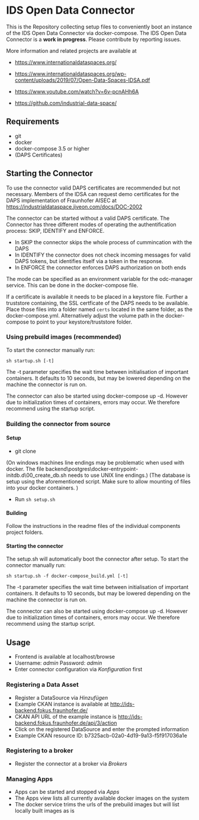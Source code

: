 # IDS Open Data Connector

This is the Repository collecting setup files to conveniently boot an instance of the IDS Open Data Connector via docker-compose.
The IDS Open Data Connector is a **work in progress**. Please contribute by reporting issues.

More information and related projects are available at

* https://www.internationaldataspaces.org/

* https://www.internationaldataspaces.org/wp-content/uploads/2019/07/Open-Data-Spaces-IDSA.pdf

* https://www.youtube.com/watch?v=6v-pcnAHh6A

* https://github.com/industrial-data-space/

## Requirements
* git
* docker
* docker-compose 3.5 or higher
* (DAPS Certificates)

## Starting the Connector

To use the connector valid DAPS certificates are recommended but not necessary. 
Members of the IDSA can request demo certificates for the DAPS implementation of Fraunhofer AISEC at https://industrialdataspace.jiveon.com/docs/DOC-2002

The connector can be started without a valid DAPS certificate. The Connector has three different modes of operating the authentification process: SKIP, IDENTIFY and ENFORCE.
* In SKIP the connector skips the whole process of cummincation with the DAPS
* In IDENTIFY the connector does not check incoming messages for valid DAPS tokens, but identifies itself via a token in the response.
* In ENFORCE the connector enforces DAPS authorization on both ends

The mode can be specified as an environment variable for the odc-manager service. This can be done in the docker-compose file.

If a certificate is available it needs to be placed in a keystore file. Further a truststore containing, the SSL certficate of the DAPS needs to be available.
Place those files into a folder named `certs` located in the same folder, as the docker-compose.yml. Alternatively adjust the volume path in the docker-compose to point to your keystore/truststore folder.

### Using prebuild images (recommended)

To start the connector manually run:

```sh startup.sh [-t]``` 

The -t parameter specifies the wait time between initialisation of important containers. It defaults to 10 seconds, but may be lowered depending on the machine the connector is run on.

The connector can also be started using docker-compose up -d. However due to initialization times of containers, errors may occur. We therefore recommend using the startup script.

### Building the connector from source

#### Setup
* git clone

(On windows machines line endings may be problematic when used with docker. The file backend\postgres\docker-entrypoint-initdb.d\00_create_db.sh needs to use UNIX line endings.)
(The database is setup using the aforementioned script. Make sure to allow mounting of files into your docker containers. )

* Run ```sh setup.sh```

#### Building

Follow the instructions in the readme files of the individual components project folders.

#### Starting the connector

The setup.sh will automatically boot the connector after setup.
To start the connector manually run:

```sh startup.sh -f docker-compose_build.yml [-t]``` 

The -t parameter specifies the wait time between initialisation of important containers. It defaults to 10 seconds, but may be lowered depending on the machine the connector is run on.

The connector can also be started using docker-compose up -d. However due to initialization times of containers, errors may occur. We therefore recommend using the startup script.


## Usage
* Frontend is available at localhost/browse
* Username: *admin* Password: *admin*
* Enter connector configuration via *Konfiguration* first

### Registering a Data Asset
* Register a DataSource via *Hinzufügen*
* Example CKAN instance is available at http://ids-backend.fokus.fraunhofer.de/
* CKAN API URL of the example instance is http://ids-backend.fokus.fraunhofer.de/api/3/action
* Click on the registered DataSource and enter the prompted information
* Example CKAN resource ID: b7325acb-02a0-4d19-9a13-f5f917036a1e

### Registering to a broker
* Register the connector at a broker via *Brokers*

### Managing Apps
* Apps can be started and stopped via *Apps*
* The Apps view lists all currently available docker images on the system
* The docker service trims the urls of the prebuild images but will list locally built images as is
